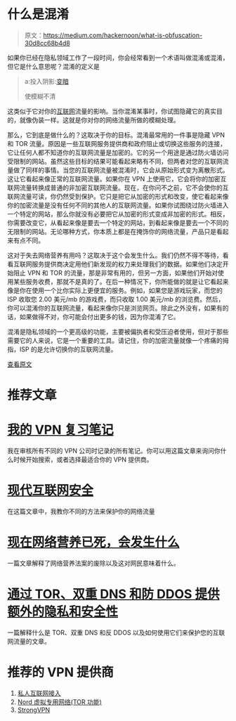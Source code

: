 # 什么是混淆

> 原文：<https://medium.com/hackernoon/what-is-obfuscation-30d8cc68b4d8>

如果你已经在隐私领域工作了一段时间，你会经常看到一个术语叫做混淆或混淆，但它是什么意思呢？混淆的定义是

> a:投入阴影:[变暗](https://www.merriam-webster.com/dictionary/darken)
> 
> 使模糊不清

这类似于它对你的[互联网](https://hackernoon.com/tagged/internet)流量的影响。当你混淆某事时，你试图隐藏它的真实目的，就像伪装一样。这就是你对你的网络流量所做的模糊处理。

那么，它到底是做什么的？这取决于你的目标。混淆最常用的一件事是隐藏 VPN 和 TOR 流量。原因是一些互联网服务提供商和政府阻止或切换这些服务的连接，它让任何人都不知道你的互联网流量是加密的。它的另一个用途是通过防火墙访问受限制的网站。虽然这些目标的结果可能看起来略有不同，但两者对您的互联网流量做了同样的事情。当您的互联网流量被混淆时，它会从原始形式变为离散形式。这让它看起来像正常的互联网流量。如果你在 VPN 上使用它，它会将你的加密互联网流量转换成普通的非加密互联网流量。现在，在你问不之前，它不会使你的互联网流量可读，你仍然受到保护。它只是把它从加密的形式和改变，使它看起来像你的加密流量是没有任何不同的其他人的互联网流量。如果你试图绕过防火墙进入一个特定的网站，那么你就没有必要把它从加密的形式变成非加密的形式。相反，你需要改变它，从看起来像是要去一个特定的网站，到看起来像是要去一个不同的无限制的网站。无论哪种方式，你本质上都是在掩饰你的网络流量，产品只是看起来有点不同。

这对于失去网络营养有用吗？这取决于这个会发生什么。我们仍然不得不等待，看看互联网服务提供商决定用他们新发现的权力来处理我们的数据。如果他们决定开始阻止 VPN 和 TOR 的流量，那是非常有用的，但另一方面，如果他们开始对使用某些服务收费，那就不是真的了。在后一种情况下，你所能做的就是让它看起来像是你在使用一个比你实际上更便宜的服务。例如，如果您是游戏玩家，而您的 ISP 收取您 2.00 美元/mb 的游戏费，而只收取 1.00 美元/mb 的浏览费。然后，你可以混淆你的互联网流量，看起来像你只是浏览网页。除此之外没有，如果有的话，如果做得不对，你可能会付出更多的钱，因为你混淆了它。

混淆是隐私领域的一个更高级的功能，主要被偏执者和受压迫者使用，但对于那些需要它的人来说，它是一个重要的工具。请记住，你的加密流量就像一个疼痛的拇指，ISP 的是允许切换你的互联网流量。

[查看原文](https://www.prevsec.org/single-post/2017/12/19/What-is-Obfuscation)

# 推荐文章

# [我的 VPN 复习笔记](https://www.prevsec.org/single-post/2017/04/01/My-VPN-Review-Notes)

我在审核所有不同的 VPN 公司时记录的所有笔记。你可以用这篇文章来询问你什么时候开始搜索，或者选择最适合你的 VPN 提供商。

# [现代互联网安全](https://www.prevsec.org/single-post/2017/03/04/Internet-Security-In-The-Modern-Age)

在这篇文章中，我教你不同的方法来保护你的网络流量

# [现在网络营养已死，会发生什么](https://www.prevsec.org/single-post/2017/12/19/What-Happens-Now-that-Netnutrality-is-Dead)

一篇文章解释了网络营养法案的废除以及这对网民意味着什么。

# [通过 TOR、双重 DNS 和防 DDOS 提供额外的隐私和安全性](/@Jekyl/extra-privacy-and-security-with-tor-double-dns-and-anti-ddos-aba6b9cf5b22)

一篇解释什么是 TOR、双重 DNS 和反 DDOS 以及如何使用它们来保护您的互联网流量的文章。

# 推荐的 VPN 提供商

1.  [私人互联网接入](https://www.privateinternetaccess.com/pages/buy-vpn/vpnkld)
2.  [Nord 虚拟专用网络(TOR 功能)](https://go.nordvpn.net/aff_c?offer_id=15&aff_id=3283)
3.  [StrongVPN](http://strongvpn.com/?offer_id=4&aff_id=3114)